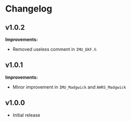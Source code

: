 # Changelog

## v1.0.2

**Improvements:**
- Removed useless comment in `IMU_EKF.h`

## v1.0.1

**Improvements:**
- Minor improvement in `IMU_Madgwick` and `AHRS_Madgwick`

## v1.0.0

- Initial release